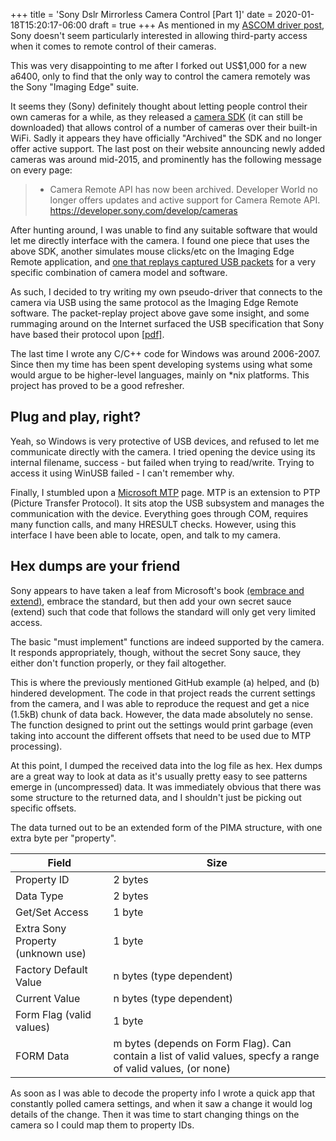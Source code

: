 +++
title = 'Sony Dslr Mirrorless Camera Control [Part 1]'
date = 2020-01-18T15:20:17-06:00
draft = true
+++
As mentioned in my [ASCOM driver post](https://retro.kiwi/ascom-driver-for-sony-cameras/), Sony doesn't seem particularly interested in allowing third-party access when it comes to remote control of their cameras.

This was very disappointing to me after I forked out US$1,000 for a new a6400, only to find that the only way to control the camera remotely was the Sony "Imaging Edge" suite.

It seems they (Sony) definitely thought about letting people control their own cameras for a while, as they released a [camera SDK](https://developer.sony.com/develop/cameras) (it can still be downloaded) that allows control of a number of cameras over their built-in WiFi.  Sadly it appears they have officially "Archived" the SDK and no longer offer active support.  The last post on their website announcing newly added cameras was around mid-2015, and prominently has the following message on every page:

> * Camera Remote API has now been archived. Developer World no longer offers updates and active support for Camera Remote API.
https://developer.sony.com/develop/cameras

After hunting around, I was unable to find any suitable software that would let me directly interface with the camera.  I found one piece that uses the above SDK, another simulates mouse clicks/etc on the Imaging Edge Remote application, and [one that replays captured USB packets](https://github.com/tuyanshuai/alphamote/) for a very specific combination of camera model and software.

As such, I decided to try writing my own pseudo-driver that connects to the camera via USB using the same protocol as the Imaging Edge Remote software.  The packet-replay project above gave some insight, and some rummaging around on the Internet surfaced the USB specification that Sony have based their protocol upon [[pdf]](https://people.ece.cornell.edu/land/courses/ece4760/FinalProjects/f2012/jmv87/site/files/pima15740-2000.pdf).

The last time I wrote any C/C++ code for Windows was around 2006-2007.  Since then my time has been spent developing systems using what some would argue to be higher-level languages, mainly on *nix platforms.  This project has proved to be a good refresher.

## Plug and play, right?

Yeah, so Windows is very protective of USB devices, and refused to let me communicate directly with the camera.  I tried opening the device using its internal filename, success - but failed when trying to read/write.  Trying to access it using WinUSB failed - I can't remember why.

Finally, I stumbled upon a [Microsoft MTP](https://docs.microsoft.com/en-us/windows/win32/wpd_sdk/supporting-mtp-extensions) page.  MTP is an extension to PTP (Picture Transfer Protocol).  It sits atop the USB subsystem and manages the communication with the device.  Everything goes through COM, requires many function calls, and many HRESULT checks.  However, using this interface I have been able to locate, open, and talk to my camera.

## Hex dumps are your friend

Sony appears to have taken a leaf from Microsoft's book [(embrace and extend)](https://en.wikipedia.org/wiki/Embrace,_extend,_and_extinguish), embrace the standard, but then add your own secret sauce (extend) such that code that follows the standard will only get very limited access.

The basic "must implement" functions are indeed supported by the camera.  It responds appropriately, though, without the secret Sony sauce, they either don't function properly, or they fail altogether.

This is where the previously mentioned GitHub example (a) helped, and (b) hindered development.  The code in that project reads the current settings from the camera, and I was able to reproduce the request and get a nice (1.5kB) chunk of data back.  However, the data made absolutely no sense.  The function designed to print out the settings would print garbage (even taking into account the different offsets that need to be used due to MTP processing).

At this point, I dumped the received data into the log file as hex.  Hex dumps are a great way to look at data as it's usually pretty easy to see patterns emerge in (uncompressed) data.  It was immediately obvious that there was some structure to the returned data, and I shouldn't just be picking out specific offsets.

The data turned out to be an extended form of the PIMA structure, with one extra byte per "property".

|Field       |Size    |
|------------|--------|
|Property ID |2 bytes |
|Data Type   |2 bytes |
|Get/Set Access|1 byte|
|Extra Sony Property (unknown use)|1 byte|
|Factory Default Value|n bytes (type dependent)|
|Current Value|n bytes (type dependent)|
|Form Flag (valid values)|1 byte|
|FORM Data|m bytes (depends on Form Flag). Can contain a list of valid values, specfy a range of valid values, (or none)|

As soon as I was able to decode the property info I wrote a quick app that constantly polled camera settings, and when it saw a change it would log details of the change.  Then it was time to start changing things on the camera so I could map them to property IDs.
